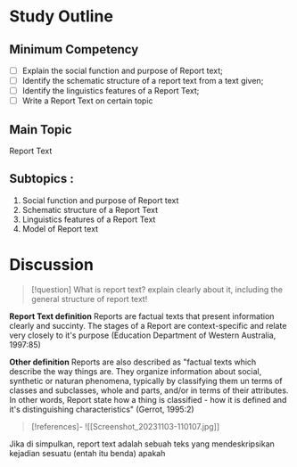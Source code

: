 # Study Outline
## Minimum Competency
- [ ] Explain the social function and purpose of Report text;
- [ ] Identify the schematic structure of a report text from a text given;
- [ ] Identify the linguistics features of a Report Text;
- [ ] Write a Report Text on certain topic

## Main Topic
Report Text 
## Subtopics :
1. Social function and purpose of Report text
2. Schematic structure of a Report Text 
3. Linguistics features of a Report Text 
4. Model of Report text



# Discussion
> [!question] 
> What is report text? explain clearly about it, including the general structure of report text!

**Report Text definition** 
Reports are factual texts that present information clearly and succinty. The stages of a Report are context-specific and relate very closely to it's purpose (Education Department of Western Australia, 1997:85)

**Other definition** 
Reports are also described as "factual texts which describe the way things are. They organize information about social, synthetic or naturan phenomena, typically by classifying them un terms of classes and subclasses, whole and parts, and/or in terms of their attributes. In other words, Report state how a thing is classified - how it is defined and it's distinguishing characteristics" (Gerrot, 1995:2)

>[!references]-
> ![[Screenshot_20231103-110107.jpg]]

Jika di simpulkan, report text adalah sebuah teks yang mendeskripsikan kejadian sesuatu (entah itu benda) apakah 